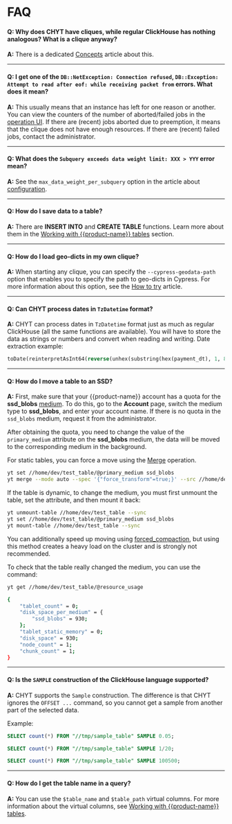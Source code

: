 # FAQ

#### **Q: Why does CHYT have cliques, while regular ClickHouse has nothing analogous? What is a clique anyway?**

**A:** There is a dedicated [Concepts](../../../../user-guide/data-processing/chyt/general.md) article about this.

------

#### **Q: I get one of the `DB::NetException: Connection refused`, `DB::Exception: Attempt to read after eof: while receiving packet from` errors. What does it mean?**

**A:** This usually means that an instance has left for one reason or another. You can view the counters of the number of aborted/failed jobs in the [operation UI](../../../../user-guide/data-processing/chyt/cliques/ui.md#jobs). If there are (recent) jobs aborted due to preemption, it means that the clique does not have enough resources. If there are (recent) failed jobs, contact the administrator.

------

#### **Q: What does the `Subquery exceeds data weight limit: XXX > YYY` error mean?**

**A:** See the `max_data_weight_per_subquery` option in the article about [configuration](../../../../user-guide/data-processing/chyt/reference/configuration.md#configuration_example).

------

#### **Q: How do I save data to a table?**

**A:** There are **INSERT INTO** and **CREATE TABLE** functions. Learn more about them in the [Working with {{product-name}} tables](../../../../user-guide/data-processing/chyt/yt-tables.md#save) section.

------

#### **Q: How do I load geo-dicts in my own clique?**

**A:** When starting any clique, you can specify the `--cypress-geodata-path` option that enables you to specify the path to geo-dicts in Cypress. For more information about this option, see the [How to try](../../../../user-guide/data-processing/chyt/try-chyt.md) article.

------

#### **Q: Can CHYT process dates in `TzDatetime` format?**

**A:** CHYT can process dates in `TzDatetime` format just as much as regular ClickHouse (all the same functions are available). You will have to store the data as strings or numbers and convert when reading and writing. Date extraction example:

```sql
toDate(reinterpretAsInt64(reverse(unhex(substring(hex(payment_dt), 1, 8)))))
```
------

#### **Q: How do I move a table to an SSD?**

**A:** First, make sure that your {{product-name}} account has a quota for the **ssd_blobs** [medium](../../../../user-guide/storage/media.md). To do this, go to the **Account** page, switch the medium type to **ssd_blobs**, and enter your account name. If there is no quota in the `ssd_blobs` medium, request it from the administrator.

After obtaining the quota, you need to change the value of the `primary_medium` attribute on the **ssd_blobs** medium, the data will be moved to the corresponding medium in the background.

For static tables, you can force a move using the [Merge](../../../../user-guide/data-processing/operations/merge.md) operation.

```bash
yt set //home/dev/test_table/@primary_medium ssd_blobs
yt merge --mode auto --spec '{"force_transform"=true;}' --src //home/dev/test_table --dst //home/dev/test_table
```

If the table is dynamic, to change the medium, you must first unmount the table,
set the attribute, and then mount it back:

```bash
yt unmount-table //home/dev/test_table --sync
yt set //home/dev/test_table/@primary_medium ssd_blobs
yt mount-table //home/dev/test_table --sync
```

You can additionally speed up moving using [forced_compaction](../../../../user-guide/dynamic-tables/overview.md#attributes), but using this method creates a heavy load on the cluster and is strongly not recommended.


To check that the table really changed the medium, you can use the command:

```bash
yt get //home/dev/test_table/@resource_usage

{
    "tablet_count" = 0;
    "disk_space_per_medium" = {
        "ssd_blobs" = 930;
    };
    "tablet_static_memory" = 0;
    "disk_space" = 930;
    "node_count" = 1;
    "chunk_count" = 1;
}
```

------

#### **Q: Is the `SAMPLE` construction of the ClickHouse language supported?**

**A:** CHYT supports the `Sample` construction. The difference is that CHYT ignores the `OFFSET ...` command, so you cannot get a sample from another part of the selected data.

Example:

```SQL
SELECT count(*) FROM "//tmp/sample_table" SAMPLE 0.05;

SELECT count(*) FROM "//tmp/sample_table" SAMPLE 1/20;

SELECT count(*) FROM "//tmp/sample_table" SAMPLE 100500;
```

------

#### **Q: How do I get the table name in a query?**

**A:** You can use the `$table_name` and `$table_path` virtual columns. For more information about the virtual columns, see [Working with {{product-name}} tables](../../../../user-guide/data-processing/chyt/yt-tables.md#virtual_columns).

